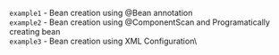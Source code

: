 `example1` - Bean creation using @Bean annotation\
`example2` - Bean creation using @ComponentScan and Programatically creating bean\
`example3` - Bean creation using XML Configuration\
